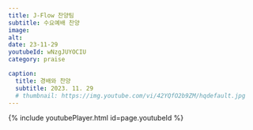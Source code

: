 ```yaml
---
title: J-Flow 찬양팀
subtitle: 수요예배 찬양
image:
alt:
date: 23-11-29
youtubeId: wNzgJUYOCIU
category: praise

caption:
  title: 경배와 찬양
  subtitle: 2023. 11. 29
  # thumbnail: https://img.youtube.com/vi/42YQfO2b9ZM/hqdefault.jpg
---
```


{% include youtubePlayer.html id=page.youtubeId %}
